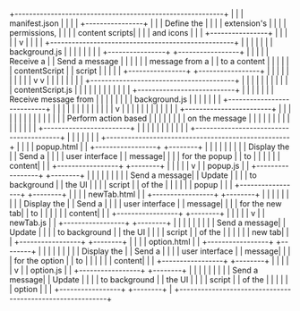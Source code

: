 +----------------------------------------------------------+
|                                                          |
|                      manifest.json                       |
|                                                          |
|   +----------------+                                     |
|   | Define the     |                                     |
|   | extension's    |                                     |
|   | permissions,   |                                     |
|   | content scripts|                                     |
|   | and icons      |                                     |
|   +----------------+                                     |
|              |                                           |
|              v                                           |
|                                                          |
|   +---------------------------------------------------+  |
|   |                                                   |  |
|   |                  background.js                    |  |
|   |                                                   |  |
|   |  +----------------+        +-----------------+    |  |
|   |  |  Receive a      |        | Send a message  |   |  |
|   |  |  message from a |        | to a content    |   |  |
|   |  |  contentScript  |        | script          |   |  |
|   |  +----------------+        +-----------------+    |  |
|   |            |                             |        |  |
|   |            v                             v        |  |
|   |                                                   |  |
|   |   +----------------------------------------+      |  |
|   |   |                                        |      |  |
|   |   |             contentScript.js           |      |  | 
|   |   |                                        |      |  |
|   |   |   +---------------------------+        |      |  |
|   |   |   |  Receive message from      |       |      |  |
|   |   |   |        background.js       |       |      |  |
|   |   |   +---------------------------+        |      |  |
|   |   |                     |                  |      |  |
|   |   |                     v                  |      |  |
|   |   |                                        |      |  |
|   |   |        +------------------------+      |      |  |
|   |   |        |                        |      |      |  |
|   |   |        |  Perform action based  |      |      |  |
|   |   |        |     on the message     |      |      |  |
|   |   |        |                        |      |      |  |
|   |   |        +------------------------+      |      |  |
|   |   |                                        |      |  |
|   |   +----------------------------------------+      |  |
|   |                                                   |  |
|   +---------------------------------------------------+  |
|                                                          |
|                      popup.html                          |
|   +-----------------+                         +--------+ |
|   |                 |                         |        | |
|   |  Display the    |                         | Send a | |
|   |  user interface |                         | message| |
|   |  for the popup  |                         | to     | |
|   |                 |                         | content| |
|   +-----------------+                         +--------+ |
|              |                                           |
|              v                                           |
|                      popup.js                            |
|   +-----------------+                         +--------+ |
|   |                 |                         |        | |
|   |   Send a message|                         | Update | |
|   |   to background |                         | the UI | |
|   |   script        |                         | of the | |
|   |                 |                         | popup  | |
|   +-----------------+                         +--------+ |
|                                                          |
|                      newTab.html                         |
|   +-----------------+                         +--------+ |
|   |                 |                         |        | |
|   |  Display the    |                         | Send a | |
|   |  user interface |                         | message| |
|   |  for the new tab|                         | to     | |
|   |                 |                         | content| |
|  +-----------------+                          +--------+ |
|              |                                           |
|              v                                           |
|                      newTab.js                           |
|   +-----------------+                         +--------+ |
|   |                 |                         |        | |
|   |   Send a message|                         | Update | |
|   |   to background |                         | the UI | |
|   |   script        |                         | of the | |
|   |                 |                         | new tab| |
|   +-----------------+                         +--------+ |
|                                                          |
|                       option.html                        |
|   +-----------------+                         +--------+ |
|   |                 |                         |        | |
|   |  Display the    |                         | Send a | |
|   |  user interface |                         | message| |
|   |  for the option |                         | to     | |
|   |                 |                         | content| |
|   +-----------------+                         +--------+ |
|              |                                           |
|              v                                           |
|                      option.js                           |
|   +-----------------+                         +--------+ |
|   |                 |                         |        | |
|   |   Send a message|                         | Update | |
|   |   to background |                         | the UI | |
|   |   script        |                         | of the | |
|   |                 |                         | option | |
|   +-----------------+                         +--------+ |
+----------------------------------------------------------+

